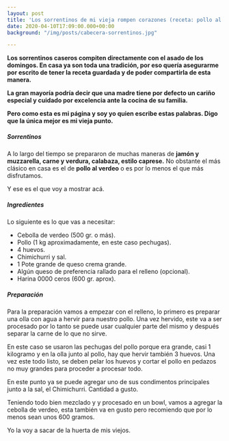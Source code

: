 ```yaml
---
layout: post
title: 'Los sorrentinos de mi vieja rompen corazones (receta: pollo al verdeo)'
date: 2020-04-10T17:09:00.000+00:00
background: "/img/posts/cabecera-sorrentinos.jpg"

---
```

**Los sorrentinos caseros compiten directamente con el asado de los domingos. En casa ya son toda una tradición, por eso quería asegurarme por escrito de tener la receta guardada y de poder compartirla de esta manera.**

**La gran mayoría podría decir que una madre tiene por defecto un cariño especial y cuidado por excelencia ante la cocina de su familia.**

**Pero como esta es mi página y soy yo quien escribe estas palabras. Digo que la única mejor es mi vieja punto.**

##### Sorrentinos

A lo largo del tiempo se prepararon de muchas maneras de **jamón y muzzarella, carne y verdura, calabaza, estilo caprese.** No obstante el más clásico en casa es el de **pollo al verdeo** o es por lo menos el que más disfrutamos.

Y ese es el que voy a mostrar acá.

##### Ingredientes

Lo siguiente es lo que vas a necesitar:

* Cebolla de verdeo (500 gr. o más).
* Pollo (1 kg aproximadamente, en este caso pechugas).
* 4 huevos.
* Chimichurri y sal.
* 1 Pote grande de queso crema grande.
* Algún queso de preferencia rallado para el relleno (opcional).
* Harina 0000 ceros (600 gr. aprox).

##### Preparación

Para la preparación vamos a empezar con el relleno, lo primero es preparar una olla con agua a hervir para nuestro pollo. Una vez hervido, este va a ser procesado por lo tanto se puede usar cualquier parte del mismo y después separar la carne de lo que no sirve.

En este caso se usaron las pechugas del pollo porque era grande, casi 1 kilogramo y en la olla junto al pollo, hay que hervir también 3 huevos. Una vez este todo listo, se deben  pelar los huevos y cortar el pollo en pedazos no muy grandes para proceder a procesar todo.

En este punto ya se puede agregar uno de sus condimentos principales junto a la sal, el Chimichurri. Cantidad a gusto.

Teniendo todo bien mezclado y y procesado en un bowl, vamos a agregar la cebolla de verdeo, esta también va en gusto pero recomiendo que por lo menos sean unos 600 gramos.

Yo la voy a sacar de la huerta de mis viejos.
<html>
<img _src_="img/posts/cebolla2.jpg" _width_="100%" _height_="100%">
</html>
